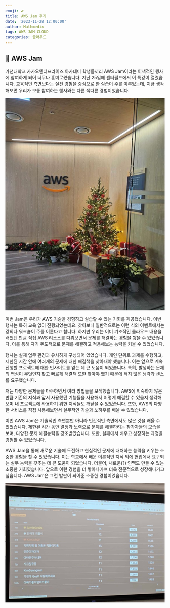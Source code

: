 ```yaml
---
emoji: 💕
title: AWS Jam 후기
date: '2023-11-28 12:00:00'
author: Mathmedix
tags: AWS JAM CLOUD
categories: 클라우드 
---
```


## 👋 AWS Jam

가천대학교 카카오엔터프라이즈 아카데미 학생들끼리 AWS Jam이라는 이색적인 행사에 참여하게 되어 너무나 흥미로웠습니다. 지난 25일에 센터필드에서 이 특강이 열렸습니다. 교육적인 측면보다는 실전 경험을 중심으로 한 실습이 주를 이루었는데, 지금 생각해보면 우리가 보통 참여하는 행사와는 다른 색다른 경험이었습니다.

![aws.jpg](aws.jpg)

  

이번 Jam은 우리가 AWS 기술을 경험하고 실습할 수 있는 기회를 제공했습니다. 이번 행사는 특히 교육 없이 진행되었는데요. 찾아보니 일반적으로는 이런 식의 이벤트에서는 강의나 워크숍이 주를 이룬다고 합니다. 하지만 우리는 이미 기초적인 클라우드 내용을 배웠던 만큼 직접 AWS 리소스를 다뤄보면서 문제를 해결하는 경험을 쌓을 수 있었습니다. 이를 통해 자기 주도적으로 문제를 해결하고 적용해보는 능력을 키울 수 있었습니다.

행사는 실제 업무 환경과 유사하게 구성되어 있었습니다. 개인 단위로 과제를 수행하고, 제한된 시간 안에 여러개의 문제에 대한 해결책을 찾아내야 했습니다. 이는 앞으로 계속 진행할 프로젝트에 대한 인사이트를 얻는 데 큰 도움이 되었습니다. 특히, 발생하는 문제의 핵심이 무엇인지 찾고 빠르게 해결책 또한 찾아야 했기 때문에 적지 않은 생각과 센스를 요구했습니다.

저는 다양한 문제들을 마주하면서 여러 방법들을 모색했습니다. AWS에 익숙하지 않은 만큼 기존의 지식과 앞서 사용했던 기능들을 사용해서 어떻게 해결할 수 있을지 생각해보며 내 프로젝트에 사용하기 위한 지식들도 깨닫을 수 있었습니다. 또한, AWS의 다양한 서비스를 직접 사용해보면서 실무적인 기술과 노하우를 배울 수 있었습니다.

이번 AWS Jam은 기술적인 측면뿐만 아니라 인간적인 측면에서도 많은 것을 배울 수 있었습니다. 제한된 시간 동안 열정과 노력으로 문제를 해결하려는 참가자들의 모습을 보며, 다양한 문제 해결능력을 강조받았습니다. 또한, 실패에서 배우고 성장하는 과정을 경험할 수 있었습니다.

AWS Jam을 통해 새로운 기술에 도전하고 현실적인 문제에 대처하는 능력을 키우는 소중한 경험을 할 수 있었습니다. 이는 학교에서 배운 이론적인 지식 외에 현업에서 요구되는 실무 능력을 갖추는 데 큰 도움이 되었습니다. 더불어, 새로운(?) 인맥도 만들 수 있는 소중한 기회였습니다. 앞으로 이런 경험을 더 쌓아나가며 더욱 전문적으로 성장해나가고 싶습니다. AWS Jam은 그런 발판이 되어준 소중한 경험이었습니다.

  
  
![score.jpg](score.jpg)

